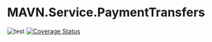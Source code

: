 # MAVN.Service.PaymentTransfers

![test](https://github.com/OpenMAVN/MAVN.Service.PaymentTransfers/workflows/test/badge.svg)
[![Coverage Status](https://coveralls.io/repos/github/OpenMAVN/MAVN.Service.PaymentTransfers/badge.svg?branch=master)](https://coveralls.io/github/OpenMAVN/MAVN.Service.PaymentTransfers?branch=master)
